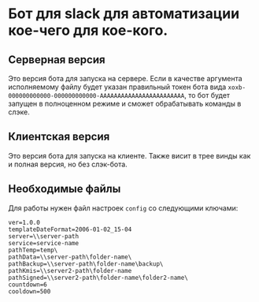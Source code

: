 # Бот для slack для автоматизации кое-чего для кое-кого.

## Серверная версия
Это версия бота для запуска на сервере.
Если в качестве аргумента исполняемому файлу будет указан правильный токен бота
вида  `xoxb-000000000000-000000000000-AAAAAAAAAAAAAAAAAAAAAAAA`, то бот
будет запущен в полноценном режиме и сможет обрабатывать команды в слэке.

## Клиентская версия
Это версия бота для запуска на клиенте.
Также висит в трее винды как и полная версия, но без слэк-бота.

## Необходимые файлы
Для работы нужен файл настроек `config` со следующими ключами:
```
ver=1.0.0
templateDateFormat=2006-01-02_15-04
server=\\server-path
service=service-name
pathTemp=temp\
pathData=\\server-path\folder-name\
pathBackup=\\server-path\folder-name\backup\
pathKmis=\\server2-path\folder-name
pathSigned=\\server2-path\folder-name\folder2-name\
countdown=6
cooldown=500
```
